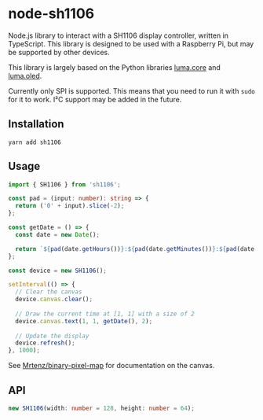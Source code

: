# node-sh1106

Node.js library to interact with a SH1106 display controller, written in TypeScript. This library is designed to be used with a Raspberry Pi, but may be supported by other devices.

This library is largely based on the Python libraries [luma.core](https://github.com/rm-hull/luma.core) and [luma.oled](https://github.com/rm-hull/luma.oled).

Currently only SPI is supported. This means that you need to run it with `sudo` for it to work. I²C support may be added in the future.

## Installation

```
yarn add sh1106
```

## Usage

```typescript
import { SH1106 } from 'sh1106';

const pad = (input: number): string => {
  return ('0' + input).slice(-2);
};

const getDate = () => {
  const date = new Date();

  return `${pad(date.getHours())}:${pad(date.getMinutes())}:${pad(date.getSeconds())}`;
};

const device = new SH1106();

setInterval(() => {
  // Clear the canvas
  device.canvas.clear();
  
  // Draw the current time at [1, 1] with a size of 2
  device.canvas.text(1, 1, getDate(), 2);
  
  // Update the display
  device.refresh();
}, 1000);
```

See [Mrtenz/binary-pixel-map](https://github.com/Mrtenz/binary-pixel-map#binary-pixel-map) for documentation on the canvas.

## API

```typescript
new SH1106(width: number = 128, height: number = 64);
```
